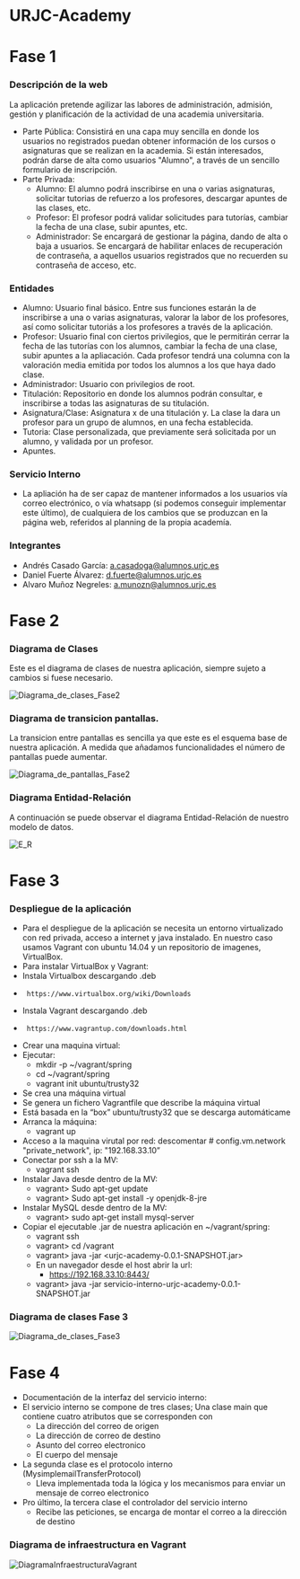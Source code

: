 # URJC-Academy

# Fase 1
### Descripción de la web
La aplicación pretende agilizar las labores de administración, admisión, gestión y planificación de la actividad de una academia universitaria.
-  Parte Pública: Consistirá en una capa muy sencilla en donde los usuarios no registrados puedan obtener información de los cursos o asignaturas que se realizan en la academia. Si están interesados, podrán darse de alta como usuarios "Alumno", a través de un sencillo formulario de inscripción.
-  Parte Privada: 
    -   Alumno: El alumno podrá inscribirse en una o varias asignaturas, solicitar tutorias de refuerzo a los profesores, descargar apuntes de las clases, etc.
    -   Profesor: El profesor podrá validar solicitudes para tutorías, cambiar la fecha de una clase, subir apuntes, etc.
    -   Administrador: Se encargará de gestionar la página, dando de alta o baja a usuarios. Se encargará de habilitar enlaces de recuperación de contraseña, a aquellos usuarios registrados que no recuerden su contraseña de acceso, etc.
    
### Entidades
-   Alumno: Usuario final básico. Entre sus funciones estarán la de inscribirse a una o varias asignaturas, valorar la labor de los profesores, así como solicitar tutoriás a los profesores a través de la aplicación.
-   Profesor: Usuario final con ciertos privilegios, que le permitirán cerrar la fecha de las tutorías con los alumnos, cambiar la fecha de una clase, subir apuntes a la apliacación. Cada profesor tendrá una columna con la valoración media emitida por todos los alumnos a los que haya dado clase.
-   Administrador: Usuario con privilegios de root.
-   Titulación: Repositorio en donde los alumnos podrán consultar, e inscribirse a todas las asignaturas de su titulación.
-   Asignatura/Clase: Asignatura x de una titulación y. La clase la dara un profesor para un grupo de alumnos, en una fecha establecida.
-   Tutoria:  Clase personalizada, que previamente será solicitada por un alumno, y validada por un profesor.
-   Apuntes. 

### Servicio Interno
-   La apliación ha de ser capaz de mantener informados a los usuarios vía correo electrónico, o vía whatsapp (si podemos conseguir implementar este último), de cualquiera de los cambios que se produzcan en la página web, referidos al planning de la propia academía.

### Integrantes
-   Andrés Casado García: a.casadoga@alumnos.urjc.es
-   Daniel Fuerte Álvarez: d.fuerte@alumnos.urjc.es
-   Alvaro Muñoz Negreles: a.munozn@alumnos.urjc.es

# Fase 2
### Diagrama de Clases
Este es el diagrama de clases de nuestra aplicación, siempre sujeto a cambios si fuese necesario.

![](imagenes/Diagrama_de_clases_Fase2.png "Diagrama_de_clases_Fase2")

### Diagrama de transicion pantallas.
La transicion entre pantallas es sencilla ya que este es el esquema base de nuestra aplicación. A medida que añadamos funcionalidades el número de pantallas puede aumentar.

![](imagenes/Diagrama_de_pantallas_Fase2.png "Diagrama_de_pantallas_Fase2")

### Diagrama Entidad-Relación
A continuación se puede observar el diagrama Entidad-Relación de nuestro modelo de datos.

![](imagenes/E_R.jpg "E_R")

# Fase 3
### Despliegue de la aplicación
-   Para el despliegue de la aplicación se necesita un entorno virtualizado con red privada, acceso a internet y java instalado. En nuestro caso usamos Vagrant con ubuntu 14.04 y un repositorio de imagenes, VirtualBox.
-   Para instalar VirtualBox y Vagrant:
-   Instala Virtualbox descargando .deb
 -      https://www.virtualbox.org/wiki/Downloads
-   Instala Vagrant descargando .deb
 -      https://www.vagrantup.com/downloads.html
-   Crear una maquina virtual:
-   Ejecutar:
    -   mkdir -p ~/vagrant/spring
    -   cd ~/vagrant/spring
    -   vagrant init ubuntu/trusty32
-   Se crea una máquina virtual
-   Se genera un fichero Vagrantfile que describe la máquina virtual
-   Está basada en la “box” ubuntu/trusty32 que se descarga automáticame
-   Arranca la máquina:
    -   vagrant up
-   Acceso a la maquina virutal por red: descomentar # config.vm.network "private_network", ip: "192.168.33.10”
-   Conectar por ssh a la MV:
    -   vagrant ssh
-   Instalar Java desde dentro de la MV: 
    -   vagrant> Sudo apt-get update
    -   vagrant> Sudo apt-get install -y openjdk-8-jre
-   Instalar MySQL desde dentro de la MV:
    -   vagrant> sudo apt-get install mysql-server
-   Copiar el ejecutable .jar de nuestra aplicación en ~/vagrant/spring:
    -   vagrant ssh
    -   vagrant> cd /vagrant
    -   vagrant> java -jar <urjc-academy-0.0.1-SNAPSHOT.jar>
    -   En un navegador desde el host abrir la url:
          -  https://192.168.33.10:8443/
    -   vagrant> java -jar servicio-interno-urjc-academy-0.0.1-SNAPSHOT.jar
### Diagrama de clases Fase 3

![](imagenes/Diagrama_de_clases_Fase3.png "Diagrama_de_clases_Fase3")

# Fase 4
-   Documentación de la interfaz del servicio interno:
-   El servicio interno se compone de tres clases; Una clase main que contiene cuatro atributos que se corresponden con
    -   La dirección del correo de origen
    -   La dirección de correo de destino
    -   Asunto del correo electronico
    -   El cuerpo del mensaje
-   La segunda clase es el protocolo interno (MysimplemailTransferProtocol)
    -   Lleva implementada toda la lógica y los mecanismos para enviar un mensaje de correo electronico
-   Pro último, la tercera clase el controlador del servicio interno
    -   Recibe las peticiones, se encarga de montar el correo a la dirección de destino
### Diagrama de infraestructura en Vagrant

![](imagenes/DiagramaInfraestructuraVagrant.jpg "DiagramaInfraestructuraVagrant")



    
